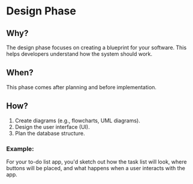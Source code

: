 # Design Phase

## Why?
The design phase focuses on creating a blueprint for your software. This helps developers understand how the system should work.

## When?
This phase comes after planning and before implementation.

## How?
1. Create diagrams (e.g., flowcharts, UML diagrams).
2. Design the user interface (UI).
3. Plan the database structure.

### Example:
For your to-do list app, you'd sketch out how the task list will look, where buttons will be placed, and what happens when a user interacts with the app.
